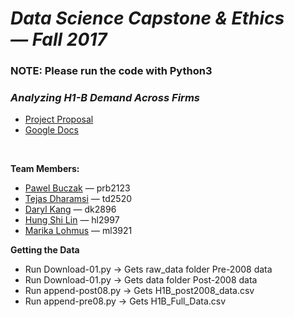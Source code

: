 # *Data Science Capstone & Ethics — Fall 2017*

### NOTE: Please run the code with Python3

### ***Analyzing H1-B Demand Across Firms***
- [Project Proposal](docs/proposal.pdf)
- [Google Docs](https://docs.google.com/document/d/1vi0p2yDv-QhWzHUths2dgmEgMqqeF6XdPsNL82NH4Yc/edit)

<br>

**Team Members:**
- [Pawel Buczak](https://github.com/pbuczak) — prb2123
- [Tejas Dharamsi](https://github.com/Dharamsitejas) — td2520
- [Daryl Kang](https://github.com/darylkang) — dk2896
- [Hung Shi Lin](https://github.com/LinHungShi) — hl2997
- [Marika Lohmus](https://github.com/mikanette) — ml3921

**Getting the Data**

- Run Download-01.py -> Gets raw_data folder Pre-2008 data
- Run Download-01.py -> Gets data folder Post-2008 data
- Run append-post08.py -> Gets H1B_post2008_data.csv
- Run append-pre08.py -> Gets H1B_Full_Data.csv
